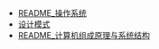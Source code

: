 - [README_操作系统](操作系统/README_操作系统.md)
- [设计模式](设计模式/设计模式.md)
- [README_计算机组成原理与系统结构](计算机组成原理与系统结构/README_计算机组成原理与系统结构.md)

